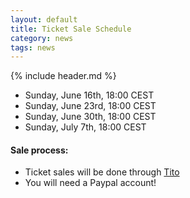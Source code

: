 ```yaml
---
layout: default
title: Ticket Sale Schedule
category: news
tags: news
---
```


{% include header.md %}


- Sunday, June 16th, 18:00 CEST
- Sunday, June 23rd, 18:00 CEST
- Sunday, June 30th, 18:00 CEST
- Sunday, July 7th, 18:00 CEST

<h4>Sale process:</h4>

- Ticket sales will be done through <a href="https://tito.io/">Tito</a>
- You will need a Paypal account!
